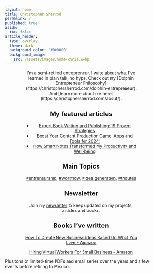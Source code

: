 ```yaml
---
layout: home
title: Christopher Sherrod
permalink: /
published: true
aside:
  toc: false
article_header:
  type: overlay
  theme: dark
  background_color: '#000000'
  background_image:
    src: /assets/images/home-chris.webp
---
```

<div style="width:75%; margin:0 auto;" align="center" markdown="1">
I’m a semi-retired entrepreneur. I write about what I’ve learned in plain talk, no hype. Check out my [Dolphin Entrepreneur Philosophy](https://christophersherrod.com/dolphin-entrepreneur). And [learn more about me here](https://christophersherrod.com/about/).

## My featured articles
- [Expert Book Writing and Publishing: 19 Proven Strategies](https://christophersherrod.com/book-advice/)
- [Boost Your Content Production Game: Apps and Tools for 2024!](https://christophersherrod.com/workflow)
- [How Smart Notes Transformed My Productivity and Well-being](https://christophersherrod.com/smart-notes/)

## Main Topics
[#entreneurship](https://christophersherrod.com/archive/?tag=entrepreneurship), [#workflow](https://christophersherrod.com/archive/?tag=workflow-apps), [#idea generation](https://christophersherrod.com/archive/?tag=idea-generation), [#tributes](https://christophersherrod.com/archive/?tag=tribute)

## Newsletter
Join my [newsletter](https://christophersherrod.com/newsletter/) to keep updated on my projects, articles and books.

## Books I’ve written
[How To Create New Business Ideas Based On What You Love - Amazon](https://amzn.to/3oZlRrW)

[Hiring Virtual Workers For Small Business - Amazon](https://amzn.to/2FvAxx9)
</div>

Plus tons of limited-time PDFs and email series over the years and a few events before retiring to Mexico.
